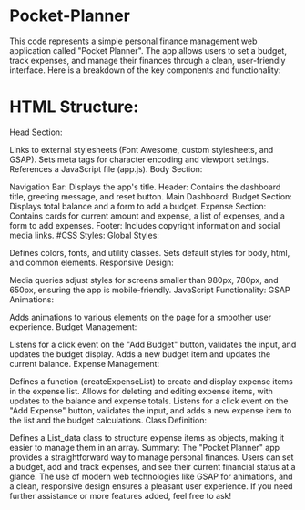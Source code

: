 # Pocket-Planner
This code represents a simple personal finance management web application called "Pocket Planner". The app allows users to set a budget, track expenses, and manage their finances through a clean, user-friendly interface. Here is a breakdown of the key components and functionality:

# HTML Structure:
Head Section:

Links to external stylesheets (Font Awesome, custom stylesheets, and GSAP).
Sets meta tags for character encoding and viewport settings.
References a JavaScript file (app.js).
Body Section:

Navigation Bar: Displays the app's title.
Header: Contains the dashboard title, greeting message, and reset button.
Main Dashboard:
Budget Section: Displays total balance and a form to add a budget.
Expense Section: Contains cards for current amount and expense, a list of expenses, and a form to add expenses.
Footer: Includes copyright information and social media links.
#CSS Styles:
Global Styles:

Defines colors, fonts, and utility classes.
Sets default styles for body, html, and common elements.
Responsive Design:

Media queries adjust styles for screens smaller than 980px, 780px, and 650px, ensuring the app is mobile-friendly.
JavaScript Functionality:
GSAP Animations:

Adds animations to various elements on the page for a smoother user experience.
Budget Management:

Listens for a click event on the "Add Budget" button, validates the input, and updates the budget display.
Adds a new budget item and updates the current balance.
Expense Management:

Defines a function (createExpenseList) to create and display expense items in the expense list.
Allows for deleting and editing expense items, with updates to the balance and expense totals.
Listens for a click event on the "Add Expense" button, validates the input, and adds a new expense item to the list and the budget calculations.
Class Definition:

Defines a List_data class to structure expense items as objects, making it easier to manage them in an array.
Summary:
The "Pocket Planner" app provides a straightforward way to manage personal finances. Users can set a budget, add and track expenses, and see their current financial status at a glance. The use of modern web technologies like GSAP for animations, and a clean, responsive design ensures a pleasant user experience. If you need further assistance or more features added, feel free to ask!
